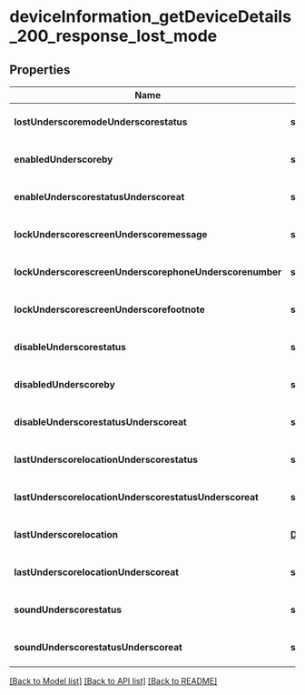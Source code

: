 # deviceInformation_getDeviceDetails_200_response_lost_mode

## Properties
Name | Type | Description | Notes
------------ | ------------- | ------------- | -------------
**lostUnderscoremodeUnderscorestatus** | **string** |  | [optional] [default to null]
**enabledUnderscoreby** | **string** |  | [optional] [default to null]
**enableUnderscorestatusUnderscoreat** | **string** |  | [optional] [default to null]
**lockUnderscorescreenUnderscoremessage** | **string** |  | [optional] [default to null]
**lockUnderscorescreenUnderscorephoneUnderscorenumber** | **string** |  | [optional] [default to null]
**lockUnderscorescreenUnderscorefootnote** | **string** |  | [optional] [default to null]
**disableUnderscorestatus** | **string** |  | [optional] [default to null]
**disabledUnderscoreby** | **string** |  | [optional] [default to null]
**disableUnderscorestatusUnderscoreat** | **string** |  | [optional] [default to null]
**lastUnderscorelocationUnderscorestatus** | **string** |  | [optional] [default to null]
**lastUnderscorelocationUnderscorestatusUnderscoreat** | **string** |  | [optional] [default to null]
**lastUnderscorelocation** | [**DeviceInformationGetDeviceDetails200ResponseLostModeLastLocation**](DeviceInformationGetDeviceDetails200ResponseLostModeLastLocation.md) |  | [optional] [default to null]
**lastUnderscorelocationUnderscoreat** | **string** |  | [optional] [default to null]
**soundUnderscorestatus** | **string** |  | [optional] [default to null]
**soundUnderscorestatusUnderscoreat** | **string** |  | [optional] [default to null]

[[Back to Model list]](../README.md#documentation-for-models) [[Back to API list]](../README.md#documentation-for-api-endpoints) [[Back to README]](../README.md)


